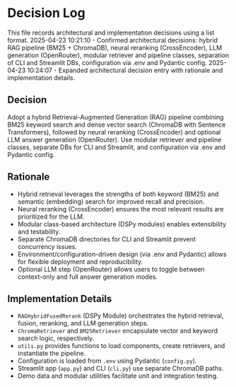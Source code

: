 # Decision Log

This file records architectural and implementation decisions using a list format.
2025-04-23 10:21:10 - Confirmed architectural decisions: hybrid RAG pipeline (BM25 + ChromaDB), neural reranking (CrossEncoder), LLM generation (OpenRouter), modular retriever and pipeline classes, separation of CLI and Streamlit DBs, configuration via .env and Pydantic config.
2025-04-23 10:24:07 - Expanded architectural decision entry with rationale and implementation details.

## Decision

Adopt a hybrid Retrieval-Augmented Generation (RAG) pipeline combining BM25 keyword search and dense vector search (ChromaDB with Sentence Transformers), followed by neural reranking (CrossEncoder) and optional LLM answer generation (OpenRouter). Use modular retriever and pipeline classes, separate DBs for CLI and Streamlit, and configuration via .env and Pydantic config.

## Rationale

- Hybrid retrieval leverages the strengths of both keyword (BM25) and semantic (embedding) search for improved recall and precision.
- Neural reranking (CrossEncoder) ensures the most relevant results are prioritized for the LLM.
- Modular class-based architecture (DSPy modules) enables extensibility and testability.
- Separate ChromaDB directories for CLI and Streamlit prevent concurrency issues.
- Environment/configuration-driven design (via .env and Pydantic) allows for flexible deployment and reproducibility.
- Optional LLM step (OpenRouter) allows users to toggle between context-only and full answer generation modes.

## Implementation Details

- `RAGHybridFusedRerank` (DSPy Module) orchestrates the hybrid retrieval, fusion, reranking, and LLM generation steps.
- `ChromaRetriever` and `BM25Retriever` encapsulate vector and keyword search logic, respectively.
- `utils.py` provides functions to load components, create retrievers, and instantiate the pipeline.
- Configuration is loaded from `.env` using Pydantic (`config.py`).
- Streamlit app (`app.py`) and CLI (`cli.py`) use separate ChromaDB paths.
- Demo data and modular utilities facilitate unit and integration testing.